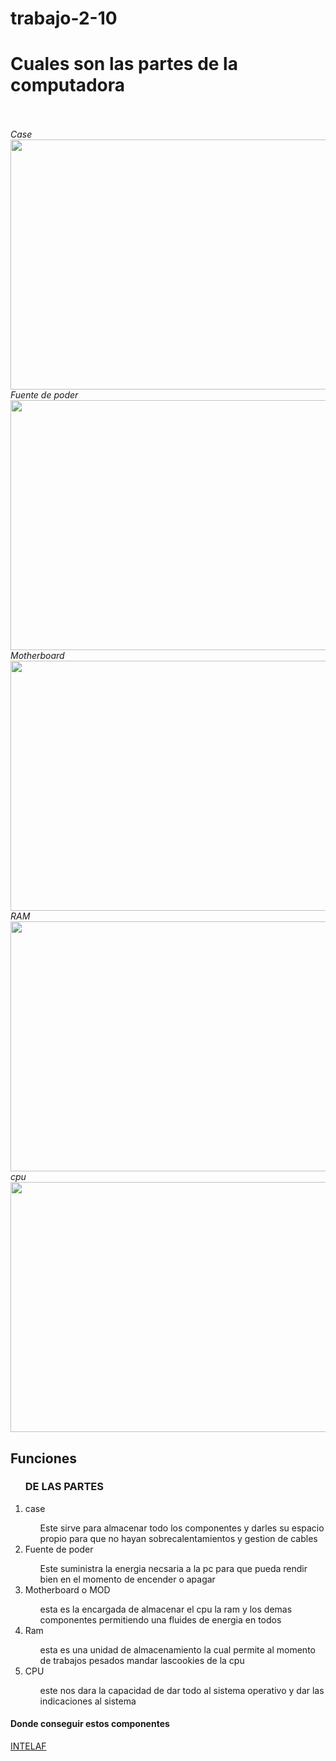 # trabajo-2-10
<html>
<head>
<title>
Partes de la computadora
</title>
</head>

<body>
<h1><strong>Cuales son las partes de la computadora</strong></h1>
     <em></em><br>
    </br><em>Case</em><br>
<lu><img src="case.jpg" width="600" height="400"/></lu>
    </br><em>Fuente de poder</em><br>
<lu><img src="fuente.jpg" width="600" height="400"/></lu>
     </br><em>Motherboard</em><br>
<lu><img src="mod.jpg" width="600" height="400"/></lu>
    </br><em>RAM</em><br>
<lu><img src="RAM.jpg" width="600" height="400"/></lu>
</br><em>cpu</em><br>
<lu><img src="CPU.jpg" width="600" height="400"/></lu>
</br>
<h2><strong>Funciones</strong></h2> 
<ol>
<h3>DE LAS PARTES</h3>
<li>case</li>
<ul>Este sirve para almacenar todo los componentes y darles su espacio propio para que no hayan sobrecalentamientos y gestion de cables</ul>

<li>Fuente de poder</li>
<ul>Este suministra la energia necsaria a la pc para que pueda rendir bien en el momento de encender o apagar</ul>
<li>Motherboard o MOD</li>
<ul>esta es la encargada de almacenar el cpu la ram y los demas componentes permitiendo una fluides de energia en todos </ul>
<li>Ram</li>
<ul>esta es una unidad de almacenamiento la cual permite al momento de trabajos pesados mandar lascookies de la cpu</ul>
<li>CPU</li>
<ul>este nos dara la capacidad de dar todo al sistema operativo y dar las indicaciones al sistema</ul>
</ol>
<h4>Donde conseguir estos componentes</h4>
 <p><a href="https://www.intelaf.com/site/es-ES/home?lang=es-ES">INTELAF</p>
</body





</html>
